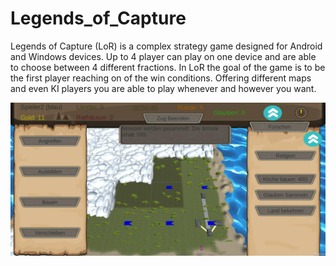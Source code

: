 # Legends_of_Capture
Legends of Capture (LoR) is a complex strategy game designed for Android and Windows devices. Up to 4 player can play on one device and are able to choose between 4 different fractions. In LoR the goal of the game is to be the first player reaching on of the win conditions. Offering different maps and even KI players you are able to play whenever and however you want.

![LoR](LoR1.png)
